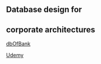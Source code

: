 ## Database design for
  ##    corporate architectures

[dbOfBank](https://drawsql.app/teams/fatih-ustun/diagrams/dbofbank/embed)

[Udemy](https://www.udemy.com/course/veritabani-tasarimi/)
